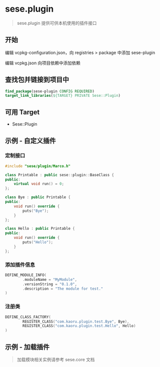 # sese.plugin

> sese.plugin 提供可供本机使用的插件接口

## 开始

编辑 vcpkg-configuration.json，向 registries > package 中添加 sese-plugin

编辑 vcpkg.json 向项目依赖中添加依赖

## 查找包并链接到项目中

```cmake
find_package(sese-plugin CONFIG REQUIRED)
target_link_libraries(${TARGET} PRIVATE Sese::Plugin)
```

## 可用 Target

- Sese::Plugin

## 示例 - 自定义插件

### 定制接口

```cpp
#include "sese/plugin/Marco.h"

class Printable : public sese::plugin::BaseClass {
public:
    virtual void run() = 0;
};

class Bye : public Printable {
public:
    void run() override {
        puts("Bye");
    }
};

class Hello : public Printable {
public:
    void run() override {
        puts("Hello");
    }
};
```

### 添加插件信息

```cpp
DEFINE_MODULE_INFO(
        .moduleName = "MyModule",
        .versionString = "0.1.0",
        .description = "The module for test."
)
```

### 注册类

```cpp
DEFINE_CLASS_FACTORY(
        REGISTER_CLASS("com.kaoru.plugin.test.Bye", Bye),
        REGISTER_CLASS("com.kaoru.plugin.test.Hello", Hello)
)
```

## 示例 - 加载插件

> 加载模块相关实例请参考 sese.core 文档